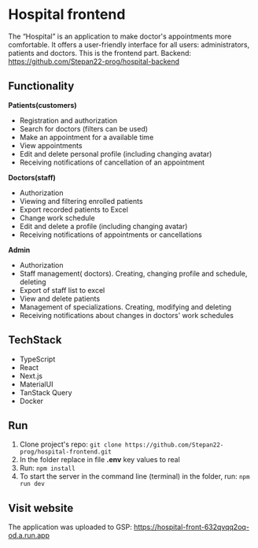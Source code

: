 # Hospital frontend

The “Hospital” is an application to make doctor's appointments more comfortable. It offers a user-friendly interface for all users: administrators, patients and doctors.
This is the frontend part. Backend: https://github.com/Stepan22-prog/hospital-backend

## Functionality
**Patients(customers)**

 - Registration and authorization
 - Search for doctors (filters can be used)
 - Make an appointment for a available time
 - View appointments
 - Edit and delete personal profile (including changing avatar)
 - Receiving notifications of cancellation of an appointment

**Doctors(staff)**

 - Authorization
 - Viewing and filtering enrolled patients
 - Export recorded patients to Excel
 - Change work schedule
 - Edit and delete a profile (including changing avatar)
 - Receiving notifications of appointments or cancellations

**Admin**

 - Authorization
 - Staff management( doctors). Creating, changing profile and schedule,
   deleting
 - Export of staff list to excel
 - View and delete patients
 - Management of specializations. Creating, modifying and deleting
 - Receiving notifications about changes in doctors' work schedules

## TechStack

 - TypeScript
 - React
 - Next.js
 - MaterialUI
 - TanStack Query
 - Docker

## Run
1.  Clone project's repo:  `git clone https://github.com/Stepan22-prog/hospital-frontend.git`
2.  In the folder replace in file  **.env**  key values to real
3.  Run:  `npm install`
4.  To start the server in the command line (terminal) in the folder, run:  `npm run dev`
## Visit website
The application was uploaded to GSP: https://hospital-front-632qvqq2oq-od.a.run.app
